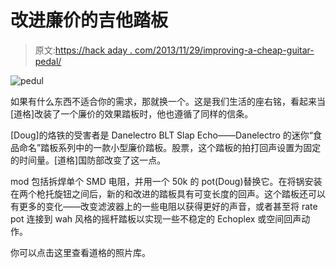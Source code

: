 # 改进廉价的吉他踏板

> 原文:[https://hack aday . com/2013/11/29/improving-a-cheap-guitar-pedal/](https://hackaday.com/2013/11/29/improving-a-cheap-guitar-pedal/)

![pedul](../Images/c1010dc6886d72f796f470e561403eef.png)

如果有什么东西不适合你的需求，那就换一个。这是我们生活的座右铭，看起来当[道格]改装了一个廉价的效果踏板时，他也遵循了同样的信条。

[Doug]的烙铁的受害者是 Danelectro BLT Slap Echo——Danelectro 的迷你“食品命名”踏板系列中的一款小型廉价踏板。股票，这个踏板的拍打回声设置为固定的时间量。[道格]国防部改变了这一点。

mod 包括拆焊单个 SMD 电阻，并用一个 50k 的 pot(Doug)替换它。在将锅安装在两个枪托旋钮之间后，新的和改进的踏板具有可变长度的回声。这个踏板还可以有更多的变化——改变滤波器上的一些电阻以获得更好的声音，或者甚至将 rate pot 连接到 wah 风格的摇杆踏板以实现一些不稳定的 Echoplex 或空间回声动作。

你可以点击这里查看道格的照片库。